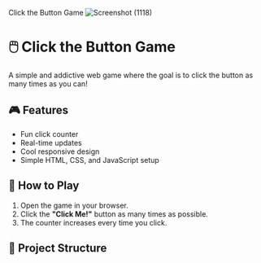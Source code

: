  Click the Button Game
![Screenshot (1118)](https://github.com/user-attachments/assets/3075773d-75b0-40aa-a00e-f708e43d131e)



 # 🖱️ Click the Button Game

A simple and addictive web game where the goal is to click the button as many times as you can!

## 🎮 Features

- Fun click counter
- Real-time updates
- Cool responsive design
- Simple HTML, CSS, and JavaScript setup

## 🚀 How to Play

1. Open the game in your browser.
2. Click the **"Click Me!"** button as many times as possible.
3. The counter increases every time you click.

## 📁 Project Structure

